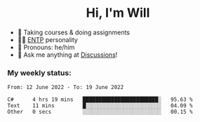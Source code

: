 <h1 align="center">Hi, I'm Will</h1>


-   :seedling: Taking courses & doing assignments
-   :man_scientist: [ENTP](https://www.16personalities.com/entp-personality) personality
-   :man: Pronouns: he/him
-   :thought_balloon: Ask me anything at [Discussions](https://github.com/willjoje/willjoje/discussions/new)!

### My weekly status:
<!--START_SECTION:waka-->

```text
From: 12 June 2022 - To: 19 June 2022

C#      4 hrs 19 mins   ████████████████████████░   95.63 %
Text    11 mins         █░░░░░░░░░░░░░░░░░░░░░░░░   04.09 %
Other   0 secs          ░░░░░░░░░░░░░░░░░░░░░░░░░   00.15 %
```

<!--END_SECTION:waka-->
